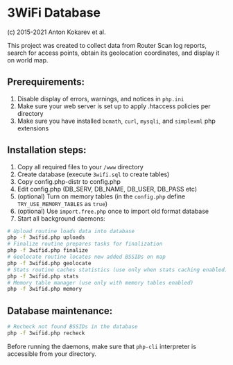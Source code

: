 # 3WiFi Database

(c) 2015-2021 Anton Kokarev et al.

This project was created to collect data from Router Scan log reports, search for access points, obtain its geolocation coordinates, and display it on world map.

## Prerequirements:
1. Disable display of errors, warnings, and notices in `php.ini`
1. Make sure your web server is set up to apply .htaccess policies per directory
1. Make sure you have installed `bcmath`, `curl`, `mysqli`, and `simplexml` php extensions

## Installation steps:
1. Copy all required files to your `/www` directory
1. Create database (execute `3wifi.sql` to create tables)
1. Copy config.php-distr to config.php
1. Edit config.php (DB_SERV, DB_NAME, DB_USER, DB_PASS etc)
1. (optional) Turn on memory tables (in the `config.php` define `TRY_USE_MEMORY_TABLES` as `true`)
1. (optional) Use `import.free.php` once to import old format database
1. Start all background daemons:
```sh
# Upload routine loads data into database
php -f 3wifid.php uploads
# Finalize routine prepares tasks for finalization
php -f 3wifid.php finalize
# Geolocate routine locates new added BSSIDs on map
php -f 3wifid.php geolocate
# Stats routine caches statistics (use only when stats caching enabled)
php -f 3wifid.php stats
# Memory table manager (use only with memory tables enabled)
php -f 3wifid.php memory
```

## Database maintenance:
```sh
# Recheck not found BSSIDs in the database
php -f 3wifid.php recheck
```
Before running the daemons, make sure that `php-cli` interpreter is accessible from your directory.
